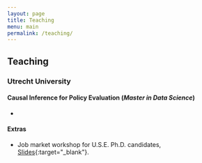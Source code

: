```yaml
---
layout: page
title: Teaching
menu: main
permalink: /teaching/
---
```



## Teaching

### Utrecht University

#### Causal Inference for Policy Evaluation (*Master in Data Science*)
- 

#### Extras

- Job market workshop for U.S.E. Ph.D. candidates, [Slides](https:\\jacopoto.github.io\assets\pres_phd_wrkshop\use_jm_wrksop.html){:target="_blank"}.



